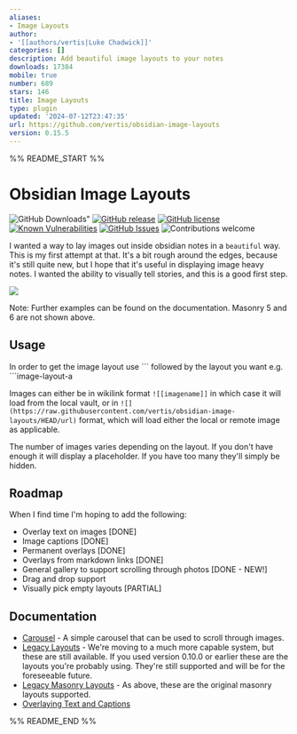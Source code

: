 ```yaml
---
aliases:
- Image Layouts
author:
- '[[authors/vertis|Luke Chadwick]]'
categories: []
description: Add beautiful image layouts to your notes
downloads: 17384
mobile: true
number: 689
stars: 146
title: Image Layouts
type: plugin
updated: '2024-07-12T23:47:35'
url: https://github.com/vertis/obsidian-image-layouts
version: 0.15.5
---
```


%% README_START %%

# Obsidian Image Layouts

![GitHub Downloads"](https://img.shields.io/github/downloads/vertis/obsidian-image-layouts/total?color=573E7A&logo=github)
[![GitHub release](https://img.shields.io/github/release/vertis/obsidian-image-layouts.svg)](https://GitHub.com/vertis/obsidian-image-layouts/releases/)
[![GitHub license](https://img.shields.io/github/license/vertis/obsidian-image-layouts.svg)](https://github.com/vertis/obsidian-image-layouts/blob/main/LICENSE)
[![Known Vulnerabilities](https://snyk.io/test/github/vertis/obsidian-image-layouts/badge.svg?targetFile=package.json&style=flat-square)](https://snyk.io/test/github/vertis/obsidian-image-layouts?targetFile=package.json)
[![GitHub Issues](https://img.shields.io/github/issues/vertis/obsidian-image-layouts.svg)](https://github.com/vertis/obsidian-image-layouts/issues)
![Contributions welcome](https://img.shields.io/badge/contributions-welcome-orange.svg)

I wanted a way to lay images out inside obsidian notes in a `beautiful` way. This is my first attempt at that. It's a bit rough around the edges, because it's still quite new, but I hope that it's useful in displaying image heavy notes. I wanted the ability to visually tell stories, and this is a good first step.

![](https://raw.githubusercontent.com/vertis/obsidian-image-layouts/HEAD/docs/layout-icons.png)

Note: Further examples can be found on the documentation. Masonry 5 and 6 are not shown above.

## Usage

In order to get the image layout use \`\`\` followed by the layout you want e.g. \`\`\`image-layout-a

Images can either be in wikilink format `![[imagename]]` in which case it will load from the local vault, or in `![](https://raw.githubusercontent.com/vertis/obsidian-image-layouts/HEAD/url)` format, which will load either the local or remote image as applicable.

The number of images varies depending on the layout. If you don't have enough it will display a placeholder. If you have too many they'll simply be hidden.

## Roadmap

When I find time I'm hoping to add the following:

- Overlay text on images [DONE]
- Image captions [DONE]
- Permanent overlays [DONE]
- Overlays from markdown links [DONE]
- General gallery to support scrolling through photos [DONE - NEW!]
- Drag and drop support
- Visually pick empty layouts [PARTIAL]

## Documentation

- [Carousel](https://github.com/vertis/obsidian-image-layouts/blob/main/docs/carousel.md) - A simple carousel that can be used to scroll through images.
- [Legacy Layouts](https://github.com/vertis/obsidian-image-layouts/blob/main/docs/legacy-layouts.md) - We're moving to a much more capable system, but these are still available. If you used version 0.10.0 or earlier these are the layouts you're probably using. They're still supported and will be for the foreseeable future.
- [Legacy Masonry Layouts](https://github.com/vertis/obsidian-image-layouts/blob/main/docs/legacy-masonry-layouts.md) - As above, these are the original masonry layouts supported.
- [Overlaying Text and Captions](https://github.com/vertis/obsidian-image-layouts/blob/main/docs/text.md)


%% README_END %%